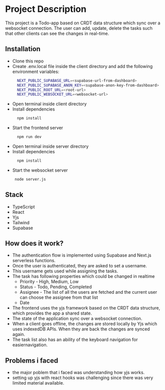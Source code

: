 # Project Description

This project is a Todo-app based on CRDT data structure which sync over a websocket connection. The user can add, update, delete the tasks such that other clients can see the changes in real-time.

## Installation

- Clone this repo 
- Create .env.local file inside the client directory and add the following environment variables:
  ```bash
    NEXT_PUBLIC_SUPABASE_URL=<supabase-url-from-dashboard>
    NEXT_PUBLIC_SUPABASE_ANON_KEY=<supabase-anon-key-from-dashboard>
    NEXT_PUBLIC_ROOT_URL=<root-url>
    NEXT_PUBLIC_WEBSOCKET_URL=<websocket-url>
  ```
- Open terminal inside client directory
- Install dependencies 
  ```bash
    npm install
  ```
- Start the frontend server 
  ```bash
    npm run dev
  ```
- Open terminal inside server directory 
- Install dependencies 
  ```bash
    npm install
  ```
- Start the websocket server 
  ```bash
   node server.js
  ```


## Stack

- TypeScript
- React
- Yjs
- Tailwind
- Supabase

## How does it work?

- The authentication flow is implemented using Supabase and Next.js serverless functions.
- Once the user is authenticated, they are asked to set a username.
- This username gets used while assigning the tasks.
- The task has following properties which could be changed in realtime
  - Priority - High, Medium, Low
  - Status - Todo, Pending, Completed
  - Assignee - The list of all the users are fetched and the current user can choose the assignee from that list
  - Date
- The frontend uses the yjs framework based on the CRDT data structure, which provides the app a shared state.
- The state of the application sync over a websocket connection.
- When a client goes offline, the changes are stored locally by Yjs which uses indexedDB APIs. When they are back the changes are synced again.
- The task list also has an ability of the keyboard navigation for easiernavigation. 

## Problems i faced

- the major poblem that i faced was understanding how yjs works. 
- setting up yjs with react hooks was challenging since there was very limited material available. 

